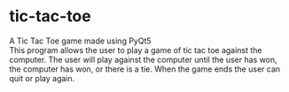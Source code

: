 # tic-tac-toe
A Tic Tac Toe game made using PyQt5  
This program allows the user to play a game of tic tac toe against the computer. The user will play against the computer until the user has won, the computer has won, or there is a tie. When the game ends the user can quit or play again.
